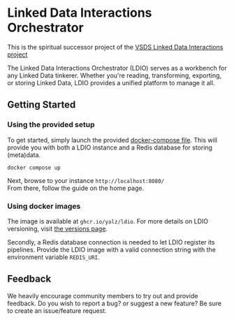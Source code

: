 # Linked Data Interactions Orchestrator

This is the spiritual successor project of the [VSDS Linked Data Interactions project](https://github.com/Informatievlaanderen/VSDS-Linked-Data-Interactions)

The Linked Data Interactions Orchestrator (LDIO) serves as a workbench for any Linked Data tinkerer.
Whether you're reading, transforming, exporting, or storing Linked Data, LDIO provides a unified platform to manage it all.

## Getting Started

### Using the provided setup

To get started, simply launch the provided [docker-compose file](./docker-compose.yml).
This will provide you with both a LDIO instance and a Redis database for storing (meta)data.

```shell
docker compose up
```

Next, browse to your instance `http://localhost:8080/` <br>
From there, follow the guide on the home page.

### Using docker images

The image is available at `ghcr.io/yalz/ldio`. For more details on LDIO versioning, visit [the versions page](https://github.com/Yalz/Linked-Data-Interactions/pkgs/container/ldio/versions).

Secondly, a Redis database connection is needed to let LDIO register its pipelines.
Provide the LDIO image with a valid connection string with the environment variable `REDIS_URI`.

## Feedback

We heavily encourage community members to try out and provide feedback.
Do you wish to report a bug? or suggest a new feature? Be sure to create an issue/feature request.